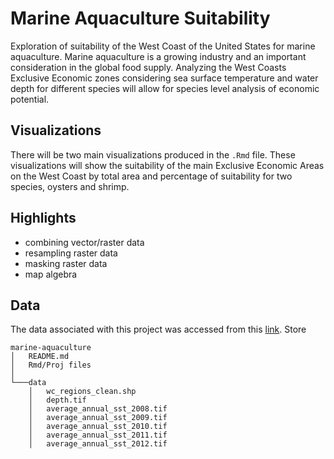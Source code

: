 # Marine Aquaculture Suitability

Exploration of suitability of the West Coast of the United States for marine aquaculture. Marine aquaculture is a growing industry and an important consideration in the global food supply. Analyzing the West Coasts Exclusive Economic zones considering sea surface temperature and water depth for different species will allow for species level analysis of economic potential. 

## Visualizations
There will be two main visualizations produced in the `.Rmd` file. These visualizations will show the suitability of the main Exclusive Economic Areas on the West Coast by total area and percentage of suitability for two species, oysters and shrimp.


## Highlights
-   combining vector/raster data
-   resampling raster data
-   masking raster data
-   map algebra

## Data
The data associated with this project was accessed from this [link](https://drive.google.com/u/0/uc?id=1u-iwnPDbe6ZK7wSFVMI-PpCKaRQ3RVmg&export=download). Store 

```{r}
marine-aquaculture
│   README.md
│   Rmd/Proj files    
│
└───data
    │   wc_regions_clean.shp
    │   depth.tif
    │   average_annual_sst_2008.tif
    │   average_annual_sst_2009.tif        
    │   average_annual_sst_2010.tif        
    │   average_annual_sst_2011.tif
    │   average_annual_sst_2012.tif     
```